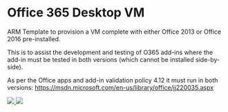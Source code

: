 # Office 365 Desktop VM

ARM Template to provision a VM complete with either Office 2013 or Office 2016 pre-installed.  

This is to assist the development and testing of O365 add-ins where the add-in must be tested in both versions (which cannot be installed side-by-side).

As per the Office apps and add-in validation policy 4.12 it must run in both versions: https://msdn.microsoft.com/en-us/library/office/jj220035.aspx


<a href="https://portal.azure.com/#create/microsoft.template/uri/https%3A%2F%2Fraw.githubusercontent.com%2FAzure%2Fazure-quickstart-templates%2Fmaster%2Fwindows-vm-o365%2Fazuredeploy.json" target="_blank">
    <img src="http://azuredeploy.net/deploybutton.png"/>
</a>
<a href="http://armviz.io/#/?load=https://raw.githubusercontent.com/Azure/azure-quickstart-templates/master/windows-vm-o365/azuredeploy.json" target="_blank">
    <img src="http://armviz.io/visualizebutton.png"/>
</a>

